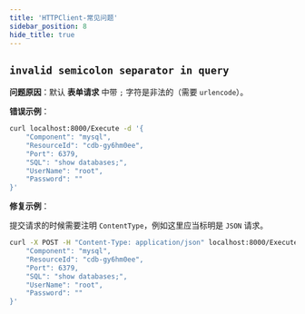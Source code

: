 ```yaml
---
title: 'HTTPClient-常见问题'
sidebar_position: 8
hide_title: true
---
```


## `invalid semicolon separator in query`

**问题原因**：默认 **表单请求** 中带 `;` 字符是非法的（需要 `urlencode`）。

**错误示例**：

```bash
curl localhost:8000/Execute -d '{
    "Component": "mysql",
    "ResourceId": "cdb-gy6hm0ee",
    "Port": 6379,
    "SQL": "show databases;",
    "UserName": "root",
    "Password": ""
}'
```

**修复示例**：

提交请求的时候需要注明 `ContentType`，例如这里应当标明是 `JSON` 请求。

```bash
curl -X POST -H "Content-Type: application/json" localhost:8000/Execute -d '{
    "Component": "mysql",
    "ResourceId": "cdb-gy6hm0ee",
    "Port": 6379,
    "SQL": "show databases;",
    "UserName": "root",
    "Password": ""
}'
```